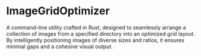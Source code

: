# ImageGridOptimizer
A command-line utility crafted in Rust, designed to seamlessly arrange a collection of images from a specified directory into an optimized grid layout. By intelligently positioning images of diverse sizes and ratios, it ensures minimal gaps and a cohesive visual output. 
